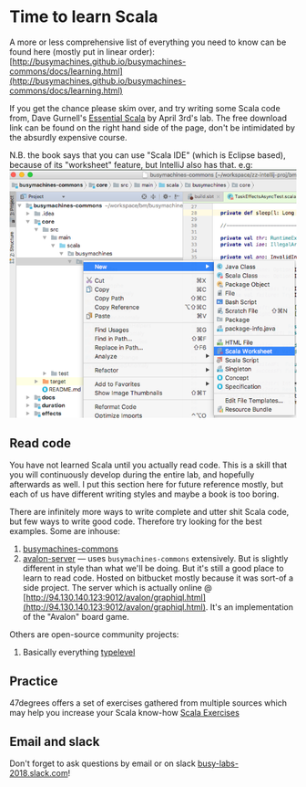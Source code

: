 # Time to learn Scala

A more or less comprehensive list of everything you need to know can be found here (mostly put in linear order):
[http://busymachines.github.io/busymachines-commons/docs/learning.html](http://busymachines.github.io/busymachines-commons/docs/learning.html)

If you get the chance please skim over, and try writing some Scala code from, Dave Gurnell's [Essential Scala](https://underscore.io/training/courses/essential-scala/) by April 3rd's lab. The free download link can be found on the right hand side of the page, don't be intimidated by the absurdly expensive course.

N.B. the book says that you can use "Scala IDE" (which is Eclipse based), because of its "worksheet" feature, but IntelliJ also has that. e.g:
![Scala Worksheet](./img/screenshot_worksheet.png)

## Read code

You have not learned Scala until you actually read code. This is a skill that you will continuously develop during the entire lab, and hopefully afterwards as well. I put this section here for future reference mostly, but each of us have different writing styles and maybe a book is too boring.

There are infinitely more ways to write complete and utter shit Scala code, but few ways to write good code. Therefore try looking for the best examples. Some are inhouse:
1. [busymachines-commons](https://github.com/busymachines/busymachines-commons)
2. [avalon-server](https://bitbucket.org/busymerlin/avalon-server) — uses `busymachines-commons` extensively. But is slightly different in style than what we'll be doing. But it's still a good place to learn to read code. Hosted on bitbucket mostly because it was sort-of a side project. The server which is actually online @ [http://94.130.140.123:9012/avalon/graphiql.html](http://94.130.140.123:9012/avalon/graphiql.html). It's an implementation of the "Avalon" board game.

Others are open-source community projects:
1. Basically everything [typelevel](https://github.com/typelevel)

## Practice

47degrees offers a set of exercises gathered from multiple sources which may help you increase your Scala know-how [Scala Exercises](https://www.scala-exercises.org/)

## Email and slack

Don't forget to ask questions by email or on slack [busy-labs-2018.slack.com](busy-labs-2018.slack.com)!
